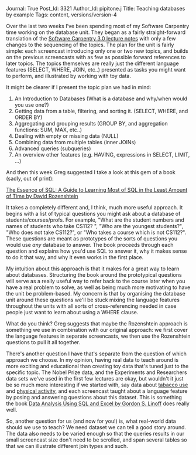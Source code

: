 Journal: True
Post_Id: 3321
Author_Id: pipitone.j
Title: Teaching databases by example
Tags: content, versions/version-4

<div>
<p>Over the last two weeks I've been spending most of my Software Carpentry time working on the database unit.  They began as a fairly straight-forward translation of the <a href="{{root_path}}/3_0/">Software Carpentry 3.0 lecture notes</a> with only a few changes to the sequencing of the topics. The plan for the unit is fairly simple: each screencast introducing only one or two new topics, and builds on the previous screencasts with as few as possible forward references to later topics.  The topics themselves are really just the different language features (SELECT, WHERE, JOIN, etc..) presented as tasks you might want to perform, and illustrated by working with toy data.</p>
<p>It might be clearer if I present the topic plan we had in mind:</p>
<ol>
<li>An Introduction to Databases (What is a database and why/when would you use one?)</li>
<li>Getting data from a table, filtering, and sorting it. (SELECT, WHERE, and ORDER BY)</li>
<li>Aggregating and grouping results (GROUP BY, and aggregation functions: SUM, MAX, etc..)</li>
<li>Dealing with empty or missing data (NULL)</li>
<li>Combining data from multiple tables (inner JOINs)</li>
<li>Advanced queries (subqueries)</li>
<li>An overview other features (e.g. HAVING, expressions in SELECT, LIMIT, ...)</li>
</ol>
<p>And then this week Greg suggested I take a look at this gem of a book (sadly, out of print):</p>
<p><a title="A link to the openlibrary's page about this book." href="http://openlibrary.org/books/OL8528065M/The_Essence_of_SQL">The Essence of SQL: A Guide to Learning Most of SQL in the Least Amount of Time by David Rozenshtein</a></p>
<p>It takes a completely different and, I think, much more useful approach.  It begins with a list of typical questions you might ask about a database of students/courses/profs. For example, "What are the student numbers and names of students who take CS112? ", "Who are the youngest students?", "Who does not take CS112?", or "Who takes a course which is not CS112?". These questions are meant as prototypes of the sorts of questions you would use <em>any</em> database to answer.  The book proceeds through each question and explains how you'd use SQL to answer it, why it makes sense to do it that way, and why it even works in the first place.</p>
<p>My intuition about this approach is that it makes for a great way to learn about databases.  Structuring the book around the prototypical questions will serve as a really useful way to refer back to the course later when you have a real problem to solve, as well as being much more motivating to have the unit be problem-based.  My concern is that by organising the database unit around these questions we'll be stuck mixing the language features throughout the units with all sorts of cross-referencing needed in case people just want to learn about using a WHERE clause.</p>
<p>What do you think?  Greg suggests that maybe the Rozenshtein approach is something we use in combination with our original approach: we first cover the language features in separate screencasts, we then use the Rozenshtein questions to pull it all together.</p>
<p>There's another question I have that's separate from the question of which approach we choose.  In my opinion, having real data to teach around is more exciting and educational than creating toy data that's tuned just to the specific topic.  The Nobel Prize data, and the Experiments and Researchers data sets we've used in the first few lectures are okay, but wouldn't it just be so much more interesting if we started with, say data about <a href="http://www.hc-sc.gc.ca/hc-ps/tobac-tabac/research-recherche/stat/index-eng.php">tabacco use </a>and <a href="http://www40.statcan.ca/l01/cst01/health78a-eng.htm">physical activity</a>, and each screencast taught about a language feature by posing and answering questions about this dataset.  This is something the book <a href="http://openlibrary.org/works/OL12301587W/Data_analysis_using_SQL_and_Excel">Data Analysis Using SQL and Excel by Gordon S. Linoff</a> does really well.</p>
<p>So, another question for us (and now for you!) is, what real-world data should we use to teach?  We need dataset we can tell a good story around.  The data also needs to be varied enough so that the queries results in our small screencast size don't need to be scrolled, and span several tables so that we can illustrate different join types and such.</p>
</div>
